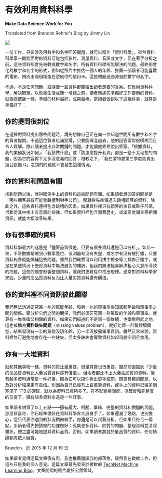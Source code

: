 # 有效利用資料科學

**Make Data Science Work for You**

Translated from Brandon Rohrer's Blog by Jimmy Lin

![](https://brohrer.github.io/images/supreme_pizza.jpg)

一份工作，只要涉及用數字和名字回答問題，就可以稱作「資料科學」。雖然資料科學家一開始面對的資料可能包括影片、測量資料、音訊或文字，但在著手分析之前，這些資料都會先被轉成數字和名字。所有資料科學所能解決的問題，最終都會化為數字和名字的形式，例如從照片中推估一個人的年齡、推薦一部讀者可能喜歡的電影、辨別出哪個壞蛋在盜刷你的信用卡。這些問題通通源自於數字和名字。

不過，不是任何問題、或隨便一些資料都能給出讀者想要的答案。在應用資料科學、解決問題，以改善生活或賺一堆錢之前，讀者應該先準備好工作要用的資料。就像做披薩一樣，準備的材料越好，成果越棒。當讀者做到以下這幾件事，就算是準備好了：

## 你的提問很到位

在選擇對資料提出哪些問題時，請先想像自己正在向一位知道世間所有數字和名字的賢者提問。不過這位賢者也滿狡猾，只要能矇混過去，他的回答常常很模糊而且令人費解。除非讀者提出非常關鍵的問題，才能讓他乖乖說出答案。「根據資料，我的業務狀況如何」、「我該做什麼」或「該怎麼提升利潤」都是一些不太理想的問題，因為它們容得下太多沒意義的回答；相較之下，「我在蒙特婁第三季度能賣出幾台設備 Q」之類的問題就不會發生這種情況。

## 你的資料和問題有關

找到問題以後，就得確保手上的資料和這些問題有關。如果讀者想回答的問題是「哪些顧客最有可能會跳槽到對手公司」，那就得先準備過去跳槽顧客的資料。除此之外，這些資料還得包含跳槽的因素。如果資料裡只有顧客的生日或鞋子尺碼，很難從其中找出有意義的規律。但如果資料裡包含消費歷史、或滿意度調查等相關資訊，就能大幅改善結果。

## 你有很準確的資料

資料科學最大的迷思是「儘管品質很差，只要有很多資料還是可以分析」。如此一來，不管數據精確到小數第幾位、偵測器有沒有失靈、或名字有沒有被打錯，只要資料夠多就能彌補這些問題。雖然我們確實可以利用拼字檢查等工具修正錯字，或是在某些情況下去除資料中無法避免的雜訊，但我們無法輕易解決粗心大意所導致的問題。這些問題會影響整個資料，讓我們更難從中找出規律。通常對資料科學家來說，少量的高品質資料反而比大量劣質資料還有價值。

## 你的資料裡不同資訊彼此關聯

我們無法透過研究某一州的駕駛年齡、和另一州的肇事率得知駕駛年齡和肇事率之間的關係。要分析它們之間的關係，我們必須研究同一群駕駛的年齡和肇事率。就算有一堆準確又相關的資料，如果它們描述的不是同一個群體，也毫無用武之地。這也被稱為**資料缺失問題**（missing values problem），就好比請一群駕駛填問卷，結果發現有一半的駕駛沒填年齡，另一半沒披露肇事資訊。雖然正常來說，資料裡無可避免地會存在一些缺失，但太多缺失會導致資料如起司般空洞且無用。

## 你有一大堆資料

就和其他事物一樣，資料的質比量重要，但量其實也很重要。雖然前面提到「少量的高品質資料比大量劣質資料還有價值」，但兩者都比不上大量高品質的資料。擁有越多資料通常是一件好事，因為它可以讓你看出更多細節、問更具體的問題、以及對分析結果更有自信。別因為自己已經有上百萬筆資料，或手上的資料已經多到塞滿了 1TB 的硬碟，就以為資料已經夠多了。在不影響相關度、準確度和完整度的前提下，擁有越多資料永遠是一件好事。

如果讀者備齊了以上五點——擁有龐大、相關、準確、完整的資料和關鍵的問題，那麼恭喜你，你已經準備好在資料科學界大展身手了。如果還漏了幾點，也別擔心，這只代表你遇到的狀況稍微棘手，你還是可以試著分析。但如果只符合一兩點，那讀者得先把該做的功課做好：蒐集更多資料、問對的問題、整理資料並清除雜訊，總之盡可能地提昇資料品質。否則，如果讀者將就於低品質的資料，任何結論都將啟人疑竇。

Brandon，於 2015 年 12 月 19 日

如果讀者覺得這篇文章很有用，我也推薦閱讀我的部落格。雖然我在微軟工作，但這些只是我的個人意見。這篇文章最先發表於微軟的 [TechNet Machine Learning Blog](http://blogs.technet.com/b/machinelearning/archive/2015/08/26/what-can-data-science-do-for-me.aspx)。文章開頭的圖片屬於公眾領域。


